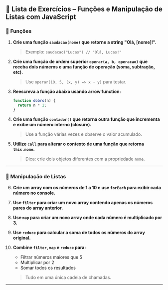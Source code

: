 ## 🧪 Lista de Exercícios – Funções e Manipulação de Listas com JavaScript

### 🔹 **Funções**

1. **Crie uma função `saudacao(nome)` que retorne a string "Olá, \[nome]!".**

   > Exemplo: `saudacao("Lucas") // "Olá, Lucas!"`

2. **Crie uma função de ordem superior `operar(a, b, operacao)` que receba dois números e uma função de operação (soma, subtração, etc).**

   > Use `operar(10, 5, (x, y) => x - y)` para testar.

3. **Reescreva a função abaixo usando arrow function:**

   ```js
   function dobro(n) {
     return n * 2;
   }
   ```

4. **Crie uma função `contador()` que retorna outra função que incrementa e exibe um número interno (closure).**

   > Use a função várias vezes e observe o valor acumulado.

5. **Utilize `call` para alterar o contexto de uma função que retorna `this.nome`.**

   > Dica: crie dois objetos diferentes com a propriedade `nome`.

---

### 🔹 **Manipulação de Listas**

6. **Crie um array com os números de 1 a 10 e use `forEach` para exibir cada número no console.**

7. **Use `filter` para criar um novo array contendo apenas os números pares do array anterior.**

8. **Use `map` para criar um novo array onde cada número é multiplicado por 3.**

9. **Use `reduce` para calcular a soma de todos os números do array original.**

10. **Combine `filter`, `map` e `reduce` para:**

    * Filtrar números maiores que 5
    * Multiplicar por 2
    * Somar todos os resultados

    > Tudo em uma única cadeia de chamadas.

---

